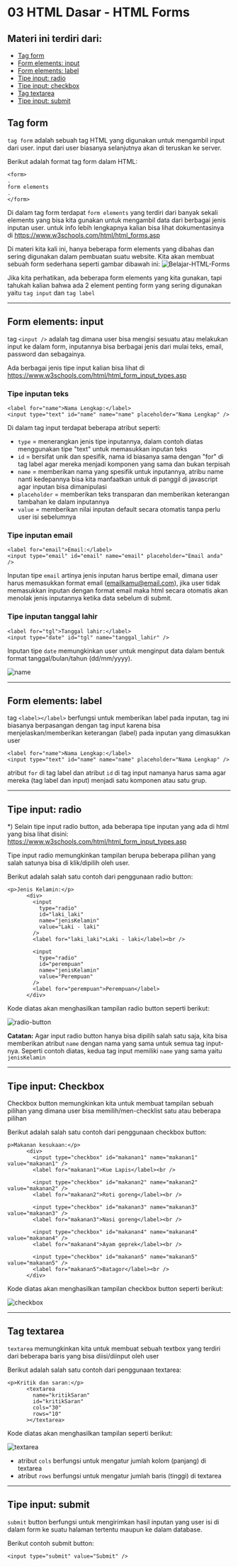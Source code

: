 # 03 HTML Dasar - HTML Forms

## Materi ini terdiri dari:
* [Tag form](https://github.com/Juwono136/SCB_Coding/tree/master/03%20HTML%20Dasar%20-%20HTML%20Forms#tag-form)
* [Form elements: input](https://github.com/Juwono136/SCB_Coding/tree/master/03%20HTML%20Dasar%20-%20HTML%20Forms#form-elements-input)
* [Form elements: label](https://github.com/Juwono136/SCB_Coding/tree/master/03%20HTML%20Dasar%20-%20HTML%20Forms#form-elements-label)
* [Tipe input: radio](https://github.com/Juwono136/SCB_Coding/tree/master/03%20HTML%20Dasar%20-%20HTML%20Forms#tipe-input-radio)
* [Tipe input: checkbox](https://github.com/Juwono136/SCB_Coding/tree/master/03%20HTML%20Dasar%20-%20HTML%20Forms#tipe-input-checkbox)
* [Tag textarea](https://github.com/Juwono136/SCB_Coding/tree/master/03%20HTML%20Dasar%20-%20HTML%20Forms#tag-textarea)
* [Tipe input: submit](https://github.com/Juwono136/SCB_Coding/tree/master/03%20HTML%20Dasar%20-%20HTML%20Forms#tipe-input-submit)

## Tag form
`tag form` adalah sebuah tag HTML yang digunakan untuk mengambil input dari user. input dari user biasanya selanjutnya akan di teruskan ke server.

Berikut adalah format tag form dalam HTML:
```html5
<form>
.
form elements
.
</form>
```

Di dalam tag form terdapat `form elements` yang terdiri dari banyak sekali elements yang bisa kita gunakan untuk mengambil data dari berbagai jenis inputan user. untuk info lebih lengkapnya kalian bisa lihat dokumentasinya di https://www.w3schools.com/html/html_forms.asp

Di materi kita kali ini, hanya beberapa form elements yang dibahas dan sering digunakan dalam pembuatan suatu website. Kita akan membuat sebuah form sederhana seperti gambar dibawah ini:
![Belajar-HTML-Forms](https://user-images.githubusercontent.com/70443393/189599331-47f4fb0b-7ad7-47b6-b120-118a2eb8be81.png)

Jika kita perhatikan, ada beberapa form elements yang kita gunakan, tapi tahukah kalian bahwa ada 2 element penting form yang sering digunakan yaitu `tag input` dan `tag label`

____

## Form elements: input
tag `<input />` adalah tag dimana user bisa mengisi sesuatu atau melakukan input ke dalam form, inputannya bisa berbagai jenis dari mulai teks, email, password dan sebagainya.

Ada berbagai jenis tipe input kalian bisa lihat di https://www.w3schools.com/html/html_form_input_types.asp

### Tipe inputan teks
```html5
<label for="name">Nama Lengkap:</label>
<input type="text" id="name" name="name" placeholder="Nama Lengkap" />
```

Di dalam tag input terdapat beberapa atribut seperti:
* `type` = menerangkan jenis tipe inputannya, dalam contoh diatas menggunakan tipe "text" untuk memasukkan inputan teks
* `id` = bersifat unik dan spesifik, nama id biasanya sama dengan "for" di tag label agar mereka menjadi komponen yang sama dan bukan terpisah
* `name` = memberikan nama yang spesifik untuk inputannya, atribu name nanti kedepannya bisa kita manfaatkan untuk di panggil di javascript agar inputan bisa dimanipulasi
* `placeholder` = memberikan teks transparan dan memberikan keterangan tambahan ke dalam inputannya
* `value` = memberikan nilai inputan default secara otomatis tanpa perlu user isi sebelumnya

### Tipe inputan email
```html5
<label for="email">Email:</label>
<input type="email" id="email" name="email" placeholder="Email anda" />
```

Inputan tipe `email` artinya jenis inputan harus bertipe email, dimana user harus memasukkan format email (emailkamu@email.com), jika user tidak memasukkan inputan dengan format email maka html secara otomatis akan menolak jenis inputannya ketika data sebelum di submit.

### Tipe inputan tanggal lahir
```html5
<label for="tgl">Tanggal lahir:</label>
<input type="date" id="tgl" name="tanggal_lahir" />
```

Inputan tipe `date` memungkinkan user untuk menginput data dalam bentuk format tanggal/bulan/tahun (dd/mm/yyyy).

![name](https://user-images.githubusercontent.com/70443393/189604227-ac434e3d-1df0-49ad-98e5-cefbe51d5d4b.jpg)

____

## Form elements: label
tag `<label></label>` berfungsi untuk memberikan label pada inputan, tag ini biasanya berpasangan dengan tag input karena bisa menjelaskan/memberikan keterangan (label) pada inputan yang dimasukkan user

```html5
<label for="name">Nama Lengkap:</label>
<input type="text" id="name" name="name" placeholder="Nama Lengkap" />
```

atribut `for` di tag label dan atribut `id` di tag input namanya harus sama agar mereka (tag label dan input) menjadi satu komponen atau satu grup.

____

## Tipe input: radio
*) Selain tipe input radio button, ada beberapa tipe inputan yang ada di html yang bisa lihat disini: https://www.w3schools.com/html/html_form_input_types.asp

Tipe input radio memungkinkan tampilan berupa beberapa pilihan yang salah satunya bisa di klik/dipilih oleh user.

Berikut adalah salah satu contoh dari penggunaan radio button:
```html5
<p>Jenis Kelamin:</p>
      <div>
        <input
          type="radio"
          id="laki_laki"
          name="jenisKelamin"
          value="Laki - laki"
        />
        <label for="laki_laki">Laki - laki</label><br />

        <input
          type="radio"
          id="perempuan"
          name="jenisKelamin"
          value="Perempuan"
        />
        <label for="perempuan">Perempuan</label>
      </div>
```

Kode diatas akan menghasilkan tampilan radio button seperti berikut:

![radio-button](https://user-images.githubusercontent.com/70443393/210469593-a1200e5c-227d-4704-b6d8-8c01ae51c717.jpg)

<b>Catatan:</b> Agar input radio button hanya bisa dipilih salah satu saja, kita bisa memberikan atribut `name` dengan nama yang sama untuk semua tag input-nya. Seperti contoh diatas, kedua tag input memiliki `name` yang sama yaitu `jenisKelamin`

____

## Tipe input: Checkbox
Checkbox button memungkinkan kita untuk membuat tampilan sebuah pilihan yang dimana user bisa memilih/men-checklist satu atau beberapa pilihan

Berikut adalah salah satu contoh dari penggunaan checkbox button:
```html5
p>Makanan kesukaan:</p>
      <div>
        <input type="checkbox" id="makanan1" name="makanan1" value="makanan1" />
        <label for="makanan1">Kue Lapis</label><br />

        <input type="checkbox" id="makanan2" name="makanan2" value="makanan2" />
        <label for="makanan2">Roti goreng</label><br />

        <input type="checkbox" id="makanan3" name="makanan3" value="makanan3" />
        <label for="makanan3">Nasi goreng</label><br />

        <input type="checkbox" id="makanan4" name="makanan4" value="makanan4" />
        <label for="makanan4">Ayam geprek</label><br />

        <input type="checkbox" id="makanan5" name="makanan5" value="makanan5" />
        <label for="makanan5">Batagor</label><br />
      </div>
```

Kode diatas akan menghasilkan tampilan checkbox button seperti berikut:

![checkbox](https://user-images.githubusercontent.com/70443393/210470768-48c2eea5-83fd-4dca-8641-cfb297c23d29.jpg)

____

## Tag textarea
`textarea` memungkinkan kita untuk membuat sebuah textbox yang terdiri dari beberapa baris yang bisa diisi/diinput oleh user

Berikut adalah salah satu contoh dari penggunaan textarea:
```html5
<p>Kritik dan saran:</p>
      <textarea
        name="kritikSaran"
        id="kritikSaran"
        cols="30"
        rows="10"
      ></textarea>
```

Kode diatas akan menghasilkan tampilan seperti berikut:

![textarea](https://user-images.githubusercontent.com/70443393/210471120-3bd7980c-64c4-4d8b-ada8-fc4784184a49.jpg)

* atribut `cols` berfungsi untuk mengatur jumlah kolom (panjang) di textarea
* atribut `rows` berfungsi untuk mengatur jumlah baris (tinggi) di textarea

____

## Tipe input: submit
`submit` button berfungsi untuk mengirimkan hasil inputan yang user isi di dalam form ke suatu halaman tertentu maupun ke dalam database.

Berikut contoh submit button:
```html5
<input type="submit" value="Submit" />
```

